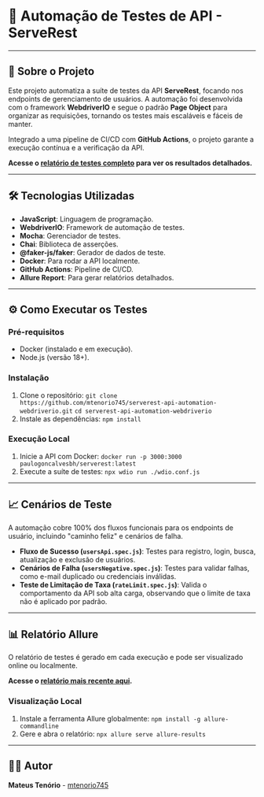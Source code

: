 # 🔗 Automação de Testes de API - ServeRest

---

## 📄 Sobre o Projeto

Este projeto automatiza a suíte de testes da API **ServeRest**, focando nos endpoints de gerenciamento de usuários. A automação foi desenvolvida com o framework **WebdriverIO** e segue o padrão **Page Object** para organizar as requisições, tornando os testes mais escaláveis e fáceis de manter.

Integrado a uma pipeline de CI/CD com **GitHub Actions**, o projeto garante a execução contínua e a verificação da API.

**Acesse o [relatório de testes completo](https://mtenorio745.github.io/serverest-api-automation-webdriverio/) para ver os resultados detalhados.**

---

## 🛠️ Tecnologias Utilizadas

* **JavaScript**: Linguagem de programação.
* **WebdriverIO**: Framework de automação de testes.
* **Mocha**: Gerenciador de testes.
* **Chai**: Biblioteca de asserções.
* **@faker-js/faker**: Gerador de dados de teste.
* **Docker**: Para rodar a API localmente.
* **GitHub Actions**: Pipeline de CI/CD.
* **Allure Report**: Para gerar relatórios detalhados.

---

## ⚙️ Como Executar os Testes

### Pré-requisitos

* Docker (instalado e em execução).
* Node.js (versão 18+).

### Instalação

1.  Clone o repositório:
    `git clone https://github.com/mtenorio745/serverest-api-automation-webdriverio.git`
    `cd serverest-api-automation-webdriverio`
2.  Instale as dependências:
    `npm install`

### Execução Local

1.  Inicie a API com Docker:
    `docker run -p 3000:3000 paulogoncalvesbh/serverest:latest`
2.  Execute a suíte de testes:
    `npx wdio run ./wdio.conf.js`

---

## 📈 Cenários de Teste

A automação cobre 100% dos fluxos funcionais para os endpoints de usuário, incluindo "caminho feliz" e cenários de falha.

* **Fluxo de Sucesso (`usersApi.spec.js`)**: Testes para registro, login, busca, atualização e exclusão de usuários.
* **Cenários de Falha (`usersNegative.spec.js`)**: Testes para validar falhas, como e-mail duplicado ou credenciais inválidas.
* **Teste de Limitação de Taxa (`rateLimit.spec.js`)**: Valida o comportamento da API sob alta carga, observando que o limite de taxa não é aplicado por padrão.

---

## 📊 Relatório Allure

O relatório de testes é gerado em cada execução e pode ser visualizado online ou localmente.

**Acesse o [relatório mais recente aqui](https://mtenorio745.github.io/serverest-api-automation-webdriverio/).**

### Visualização Local

1.  Instale a ferramenta Allure globalmente:
    `npm install -g allure-commandline`
2.  Gere e abra o relatório:
    `npx allure serve allure-results`

---

## 🧑‍💻 Autor

**Mateus Tenório** - [mtenorio745](https://github.com/mtenorio745)